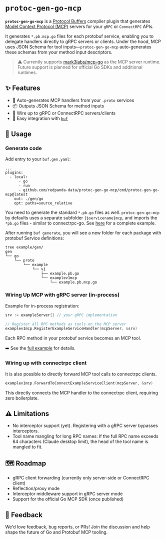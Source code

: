 # `protoc-gen-go-mcp`

**`protoc-gen-go-mcp`** is a [Protocol Buffers](https://protobuf.dev) compiler plugin that generates [Model Context Protocol (MCP)](https://modelcontextprotocol.io) servers for your `gRPC` or `ConnectRPC` APIs.

It generates `*.pb.mcp.go` files for each protobuf service, enabling you to delegate handlers directly to gRPC servers or clients. Under the hood, MCP uses JSON Schema for tool inputs—`protoc-gen-go-mcp` auto-generates these schemas from your method input descriptors.

> ⚠️ Currently supports [mark3labs/mcp-go](https://github.com/mark3labs/mcp-go) as the MCP server runtime. Future support is planned for official Go SDKs and additional runtimes.

## ✨ Features

- 🚀 Auto-generates MCP handlers from your `.proto` services  
- 📦 Outputs JSON Schema for method inputs  
- 🔄 Wire up to gRPC or ConnectRPC servers/clients  
- 🧩 Easy integration with [`buf`](https://buf.build)  

## 🔧 Usage

### Generate code

Add entry to your `buf.gen.yaml`:
```
...
plugins:
  - local:
      - go
      - run
      - github.com/redpanda-data/protoc-gen-go-mcp/cmd/protoc-gen-go-mcp@latest
    out: ./gen/go
    opt: paths=source_relative
```

You need to generate the standard `*.pb.go` files as well. `protoc-gen-go-mcp` by defaults uses a separate subfolder `{$servicename}mcp`, and imports the `*pb.go` files - similar to connectrpc-go.
See [here](./example/buf.gen.yaml) for a complete example.

After running `buf generate`, you will see a new folder for each package with protobuf Service definitions:

```
tree example/gen/
gen
└── go
    └── proto
        └── example
            └── v1
                ├── example.pb.go
                └── examplev1mcp
                    └── example.pb.mcp.go
```

### Wiring Up MCP with gRPC server (in-process)

Example for in-process registration:

```go
srv := exampleServer{} // your gRPC implementation

// Register all RPC methods as tools on the MCP server
examplev1mcp.RegisterExampleServiceHandler(mcpServer, &srv)
```

Each RPC method in your protobuf service becomes an MCP tool.

➡️ See the [full example](./example) for details.

### Wiring up with connectrpc client

It is also possible to directly forward MCP tool calls to connectrpc clients. 

```go
examplev1mcp.ForwardToConnectExampleServiceClient(mcpServer, &srv)
```

This directly connects the MCP handler to the connectrpc client, requiring zero boilerplate.

## ⚠️ Limitations

- No interceptor support (yet). Registering with a gRPC server bypasses interceptors.
- Tool name mangling for long RPC names: If the full RPC name exceeds 64 characters (Claude desktop limit), the head of the tool name is mangled to fit.

## 🗺️ Roadmap

- gRPC client forwarding (currently only server-side or ConnectRPC client)
- Reflection/proxy mode
- Interceptor middleware support in gRPC server mode
- Support for the official Go MCP SDK (once published)

## 💬 Feedback

We'd love feedback, bug reports, or PRs! Join the discussion and help shape the future of Go and Protobuf MCP tooling.
